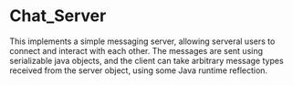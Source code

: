 # Chat_Server
This implements a simple messaging server, allowing serveral users to connect and interact with each other. The messages are sent using serializable java objects, and the client can take arbitrary message types received from the server object, using some Java runtime reflection. 
